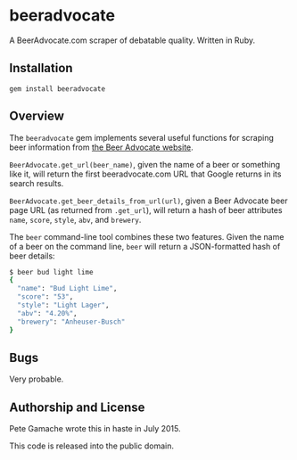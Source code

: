 # beeradvocate

A BeerAdvocate.com scraper of debatable quality.  Written in Ruby.

## Installation

`gem install beeradvocate`

## Overview

The `beeradvocate` gem implements several useful functions for scraping
beer information from [the Beer Advocate website](http://beeradvocate.com).

`BeerAdvocate.get_url(beer_name)`, given the name of a beer or something
like it, will return the first beeradvocate.com URL that Google returns
in its search results.

`BeerAdvocate.get_beer_details_from_url(url)`, given a Beer Advocate
beer page URL (as returned from `.get_url`), will return a hash of beer
attributes `name`, `score`, `style`, `abv`, and `brewery`.

The `beer` command-line tool combines these two features.  Given the
name of a beer on the command line, `beer` will return a JSON-formatted
hash of beer details:

```bash
$ beer bud light lime
{
  "name": "Bud Light Lime",
  "score": "53",
  "style": "Light Lager",
  "abv": "4.20%",
  "brewery": "Anheuser-Busch"
}
```

## Bugs

Very probable.

## Authorship and License

Pete Gamache wrote this in haste in July 2015.

This code is released into the public domain.

